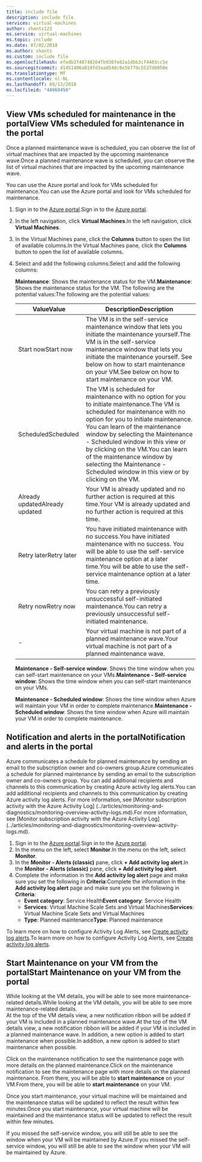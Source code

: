 ```yaml
---
title: include file
description: include file
services: virtual-machines
author: shants123
ms.service: virtual-machines
ms.topic: include
ms.date: 07/02/2018
ms.author: shants
ms.custom: include file
ms.openlocfilehash: efedb2f48748264fb936fe82a1dbb3cf4403cc5e
ms.sourcegitcommit: d1451406a010fd3aa854dc8e5b77dc5537d8050e
ms.translationtype: MT
ms.contentlocale: nl-NL
ms.lasthandoff: 09/13/2018
ms.locfileid: "44969450"
---
```

## <a name="view-vms-scheduled-for-maintenance-in-the-portal"></a><span data-ttu-id="130ea-103">View VMs scheduled for maintenance in the portal</span><span class="sxs-lookup"><span data-stu-id="130ea-103">View VMs scheduled for maintenance in the portal</span></span>

<span data-ttu-id="130ea-104">Once a planned maintenance wave is scheduled, you can observe the list of virtual machines that are impacted by the upcoming maintenance wave.</span><span class="sxs-lookup"><span data-stu-id="130ea-104">Once a planned maintenance wave is scheduled, you can observe the list of virtual machines that are impacted by the upcoming maintenance wave.</span></span> 

<span data-ttu-id="130ea-105">You can use the Azure portal and look for VMs scheduled for maintenance.</span><span class="sxs-lookup"><span data-stu-id="130ea-105">You can use the Azure portal and look for VMs scheduled for maintenance.</span></span>

1. <span data-ttu-id="130ea-106">Sign in to the [Azure portal](https://portal.azure.com).</span><span class="sxs-lookup"><span data-stu-id="130ea-106">Sign in to the [Azure portal](https://portal.azure.com).</span></span>

2. <span data-ttu-id="130ea-107">In the left navigation, click **Virtual Machines**.</span><span class="sxs-lookup"><span data-stu-id="130ea-107">In the left navigation, click **Virtual Machines**.</span></span>

3. <span data-ttu-id="130ea-108">In the Virtual Machines pane, click the **Columns** button to open the list of available columns.</span><span class="sxs-lookup"><span data-stu-id="130ea-108">In the Virtual Machines pane, click the **Columns** button to open the list of available columns.</span></span>

4. <span data-ttu-id="130ea-109">Select and add the following columns:</span><span class="sxs-lookup"><span data-stu-id="130ea-109">Select and add the following columns:</span></span>

   <span data-ttu-id="130ea-110">**Maintenance**: Shows the maintenance status for the VM.</span><span class="sxs-lookup"><span data-stu-id="130ea-110">**Maintenance**: Shows the maintenance status for the VM.</span></span> <span data-ttu-id="130ea-111">The following are the potential values:</span><span class="sxs-lookup"><span data-stu-id="130ea-111">The following are the potential values:</span></span>
      
      | <span data-ttu-id="130ea-112">Value</span><span class="sxs-lookup"><span data-stu-id="130ea-112">Value</span></span> | <span data-ttu-id="130ea-113">Description</span><span class="sxs-lookup"><span data-stu-id="130ea-113">Description</span></span> |
      |-------|-------------|
      | <span data-ttu-id="130ea-114">Start now</span><span class="sxs-lookup"><span data-stu-id="130ea-114">Start now</span></span> | <span data-ttu-id="130ea-115">The VM is in the self-service maintenance window that lets you initiate the maintenance yourself.</span><span class="sxs-lookup"><span data-stu-id="130ea-115">The VM is in the self-service maintenance window that lets you initiate the maintenance yourself.</span></span> <span data-ttu-id="130ea-116">See below on how to start maintenance on your VM.</span><span class="sxs-lookup"><span data-stu-id="130ea-116">See below on how to start maintenance on your VM.</span></span> | 
      | <span data-ttu-id="130ea-117">Scheduled</span><span class="sxs-lookup"><span data-stu-id="130ea-117">Scheduled</span></span> | <span data-ttu-id="130ea-118">The VM is scheduled for maintenance with no option for you to initiate maintenance.</span><span class="sxs-lookup"><span data-stu-id="130ea-118">The VM is scheduled for maintenance with no option for you to initiate maintenance.</span></span> <span data-ttu-id="130ea-119">You can learn of the maintenance window by selecting the Maintenance - Scheduled window in this view or by clicking on the VM.</span><span class="sxs-lookup"><span data-stu-id="130ea-119">You can learn of the maintenance window by selecting the Maintenance - Scheduled window in this view or by clicking on the VM.</span></span> | 
      | <span data-ttu-id="130ea-120">Already updated</span><span class="sxs-lookup"><span data-stu-id="130ea-120">Already updated</span></span> | <span data-ttu-id="130ea-121">Your VM is already updated and no further action is required at this time.</span><span class="sxs-lookup"><span data-stu-id="130ea-121">Your VM is already updated and no further action is required at this time.</span></span> | 
      | <span data-ttu-id="130ea-122">Retry later</span><span class="sxs-lookup"><span data-stu-id="130ea-122">Retry later</span></span> | <span data-ttu-id="130ea-123">You have initiated maintenance with no success.</span><span class="sxs-lookup"><span data-stu-id="130ea-123">You have initiated maintenance with no success.</span></span> <span data-ttu-id="130ea-124">You will be able to use the self-service maintenance option at a later time.</span><span class="sxs-lookup"><span data-stu-id="130ea-124">You will be able to use the self-service maintenance option at a later time.</span></span> | 
      | <span data-ttu-id="130ea-125">Retry now</span><span class="sxs-lookup"><span data-stu-id="130ea-125">Retry now</span></span> | <span data-ttu-id="130ea-126">You can retry a previously unsuccessful self-initiated maintenance.</span><span class="sxs-lookup"><span data-stu-id="130ea-126">You can retry a previously unsuccessful self-initiated maintenance.</span></span> | 
      | - | <span data-ttu-id="130ea-127">Your virtual machine is not part of a planned maintenance wave.</span><span class="sxs-lookup"><span data-stu-id="130ea-127">Your virtual machine is not part of a planned maintenance wave.</span></span> |
      

   <span data-ttu-id="130ea-128">**Maintenance - Self-service window**: Shows the time window when you can self-start maintenance on your VMs.</span><span class="sxs-lookup"><span data-stu-id="130ea-128">**Maintenance - Self-service window**: Shows the time window when you can self-start maintenance on your VMs.</span></span>
   
   <span data-ttu-id="130ea-129">**Maintenance - Scheduled window**: Shows the time window when Azure will maintain your VM in order to complete maintenance.</span><span class="sxs-lookup"><span data-stu-id="130ea-129">**Maintenance - Scheduled window**: Shows the time window when Azure will maintain your VM in order to complete maintenance.</span></span> 



## <a name="notification-and-alerts-in-the-portal"></a><span data-ttu-id="130ea-130">Notification and alerts in the portal</span><span class="sxs-lookup"><span data-stu-id="130ea-130">Notification and alerts in the portal</span></span>

<span data-ttu-id="130ea-131">Azure communicates a schedule for planned maintenance by sending an email to the subscription owner and co-owners group.</span><span class="sxs-lookup"><span data-stu-id="130ea-131">Azure communicates a schedule for planned maintenance by sending an email to the subscription owner and co-owners group.</span></span> <span data-ttu-id="130ea-132">You can add additional recipients and channels to this communication by creating Azure activity log alerts.</span><span class="sxs-lookup"><span data-stu-id="130ea-132">You can add additional recipients and channels to this communication by creating Azure activity log alerts.</span></span> <span data-ttu-id="130ea-133">For more information, see [Monitor subscription activity with the Azure Activity Log] (../articles/monitoring-and-diagnostics/monitoring-overview-activity-logs.md).</span><span class="sxs-lookup"><span data-stu-id="130ea-133">For more information, see [Monitor subscription activity with the Azure Activity Log] (../articles/monitoring-and-diagnostics/monitoring-overview-activity-logs.md).</span></span>

1. <span data-ttu-id="130ea-134">Sign in to the [Azure portal](https://portal.azure.com).</span><span class="sxs-lookup"><span data-stu-id="130ea-134">Sign in to the [Azure portal](https://portal.azure.com).</span></span>
2. <span data-ttu-id="130ea-135">In the menu on the left, select **Monitor**.</span><span class="sxs-lookup"><span data-stu-id="130ea-135">In the menu on the left, select **Monitor**.</span></span> 
3. <span data-ttu-id="130ea-136">In the **Monitor - Alerts (classic)** pane, click **+ Add activity log alert**.</span><span class="sxs-lookup"><span data-stu-id="130ea-136">In the **Monitor - Alerts (classic)** pane, click **+ Add activity log alert**.</span></span>
5. <span data-ttu-id="130ea-137">Complete the information in the **Add activity log alert** page and make sure you set the following in **Criteria**:</span><span class="sxs-lookup"><span data-stu-id="130ea-137">Complete the information in the **Add activity log alert** page and make sure you set the following in **Criteria**:</span></span>
   - <span data-ttu-id="130ea-138">**Event category**: Service Health</span><span class="sxs-lookup"><span data-stu-id="130ea-138">**Event category**: Service Health</span></span>
   - <span data-ttu-id="130ea-139">**Services**: Virtual Machine Scale Sets and Virtual Machines</span><span class="sxs-lookup"><span data-stu-id="130ea-139">**Services**: Virtual Machine Scale Sets and Virtual Machines</span></span>
   - <span data-ttu-id="130ea-140">**Type**: Planned maintenance</span><span class="sxs-lookup"><span data-stu-id="130ea-140">**Type**: Planned maintenance</span></span> 
    
<span data-ttu-id="130ea-141">To learn more on how to configure Activity Log Alerts, see [Create activity log alerts](../articles/monitoring-and-diagnostics/monitoring-activity-log-alerts.md).</span><span class="sxs-lookup"><span data-stu-id="130ea-141">To learn more on how to configure Activity Log Alerts, see [Create activity log alerts](../articles/monitoring-and-diagnostics/monitoring-activity-log-alerts.md).</span></span>
    
    
## <a name="start-maintenance-on-your-vm-from-the-portal"></a><span data-ttu-id="130ea-142">Start Maintenance on your VM from the portal</span><span class="sxs-lookup"><span data-stu-id="130ea-142">Start Maintenance on your VM from the portal</span></span>

<span data-ttu-id="130ea-143">While looking at the VM details, you will be able to see more maintenance-related details.</span><span class="sxs-lookup"><span data-stu-id="130ea-143">While looking at the VM details, you will be able to see more maintenance-related details.</span></span>  
<span data-ttu-id="130ea-144">At the top of the VM details view, a new notification ribbon will be added if your VM is included in a planned maintenance wave.</span><span class="sxs-lookup"><span data-stu-id="130ea-144">At the top of the VM details view, a new notification ribbon will be added if your VM is included in a planned maintenance wave.</span></span> <span data-ttu-id="130ea-145">In addition, a new option is added to start maintenance when possible.</span><span class="sxs-lookup"><span data-stu-id="130ea-145">In addition, a new option is added to start maintenance when possible.</span></span> 


<span data-ttu-id="130ea-146">Click on the maintenance notification to see the maintenance page with more details on the planned maintenance.</span><span class="sxs-lookup"><span data-stu-id="130ea-146">Click on the maintenance notification to see the maintenance page with more details on the planned maintenance.</span></span> <span data-ttu-id="130ea-147">From there, you will be able to **start maintenance** on your VM.</span><span class="sxs-lookup"><span data-stu-id="130ea-147">From there, you will be able to **start maintenance** on your VM.</span></span>

<span data-ttu-id="130ea-148">Once you start maintenance, your virtual machine will be maintained and the maintenance status will be updated to reflect the result within few minutes.</span><span class="sxs-lookup"><span data-stu-id="130ea-148">Once you start maintenance, your virtual machine will be maintained and the maintenance status will be updated to reflect the result within few minutes.</span></span>

<span data-ttu-id="130ea-149">If you missed the self-service window, you will still be able to see the window when your VM will be maintained by Azure.</span><span class="sxs-lookup"><span data-stu-id="130ea-149">If you missed the self-service window, you will still be able to see the window when your VM will be maintained by Azure.</span></span> 
